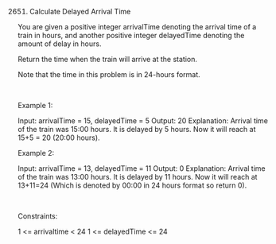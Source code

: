 2651. Calculate Delayed Arrival Time

You are given a positive integer arrivalTime denoting the arrival time of a train in hours, and another positive integer delayedTime denoting the amount of delay in hours.

Return the time when the train will arrive at the station.

Note that the time in this problem is in 24-hours format.

 

Example 1:

Input: arrivalTime = 15, delayedTime = 5 
Output: 20 
Explanation: Arrival time of the train was 15:00 hours. It is delayed by 5 hours. Now it will reach at 15+5 = 20 (20:00 hours).


Example 2:

Input: arrivalTime = 13, delayedTime = 11
Output: 0
Explanation: Arrival time of the train was 13:00 hours. It is delayed by 11 hours. Now it will reach at 13+11=24 (Which is denoted by 00:00 in 24 hours format so return 0).


 

Constraints:

1 <= arrivaltime < 24
1 <= delayedTime <= 24